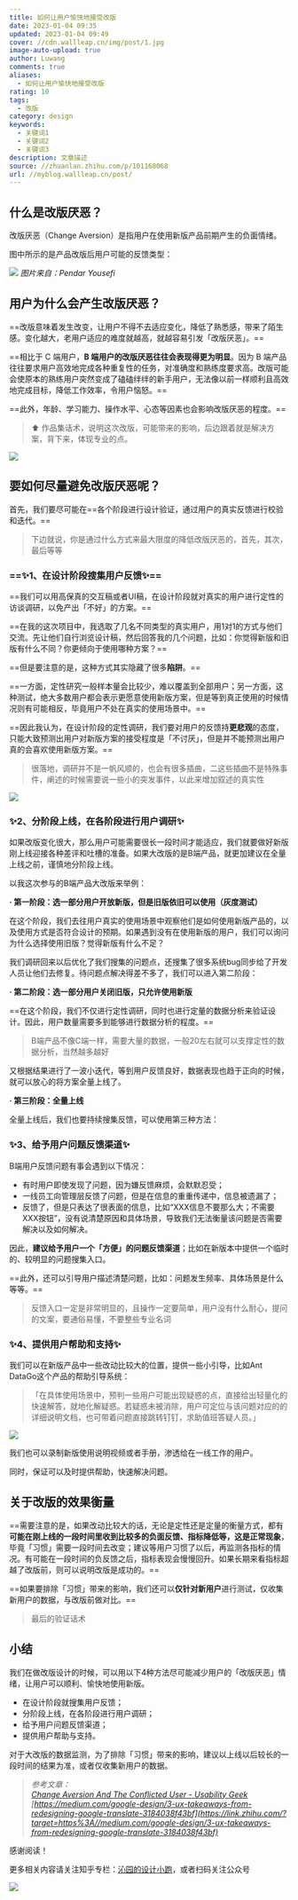```yaml
---
title: 如何让用户愉快地接受改版
date: 2023-01-04 09:35
updated: 2023-01-04 09:49
cover: //cdn.wallleap.cn/img/post/1.jpg
image-auto-upload: true
author: Luwang
comments: true
aliases:
  - 如何让用户愉快地接受改版
rating: 10
tags:
  - 改版
category: design
keywords:
  - 关键词1
  - 关键词2
  - 关键词3
description: 文章描述
source: //zhuanlan.zhihu.com/p/101168068
url: //myblog.wallleap.cn/post/
---
```


## 什么是改版厌恶？

改版厌恶（Change Aversion）是指用户在使用新版产品前期产生的负面情绪。

图中所示的是产品改版后用户可能的反馈类型：

![](https://cdn.wallleap.cn/img/pic/illustrtion/202301040937615.png)
*图片来自：Pendar Yousefi*

## 用户为什么会产生改版厌恶？

==改版意味着发生改变，让用户不得不去适应变化，降低了熟悉感，带来了陌生感。变化越大，老用户适应的难度就越高，就越容易引发「改版厌恶」。==

==相比于 C 端用户，**B 端用户的改版厌恶往往会表现得更为明显**。因为 B 端产品往往要求用户高效地完成各种重复性的任务，对准确度和熟练度要求高。改版可能会使原本的熟练用户突然变成了磕磕绊绊的新手用户，无法像以前一样顺利且高效地完成目标，降低工作效率，令用户恼怒。==

==此外，年龄、学习能力、操作水平、心态等因素也会影响改版厌恶的程度。==

> ⬆️ 作品集话术，说明这次改版，可能带来的影响，后边跟着就是解决方案，背下来，体现专业的点。

![](https://cdn.wallleap.cn/img/pic/illustrtion/202301040938234.png)

## 要如何尽量避免改版厌恶呢？

首先，我们要尽可能在==各个阶段进行设计验证，通过用户的真实反馈进行校验和迭代。==

> 下边就说，你是通过什么方式来最大限度的降低改版厌恶的，首先，其次，最后等等

### ==✨1、在设计阶段搜集用户反馈✨==

==我们可以用高保真的交互稿或者UI稿，在设计阶段就对真实的用户进行定性的访谈调研，以免产出「不好」的方案。==

==在我的这次项目中，我选取了几名不同类型的真实用户，用1对1的方式与他们交流。先让他们自行浏览设计稿，然后回答我的几个问题，比如：你觉得新版和旧版有什么不同？你更倾向于使用哪种方案？==

==但是要注意的是，这种方式其实隐藏了很多**陷阱**。==

==一方面，定性研究一般样本量会比较少，难以覆盖到全部用户；另一方面，这种测试，绝大多数用户都会表示更愿意使用新版方案，但是等到真正使用的时候情况则有可能相反，毕竟用户不处在真实的使用场景中。==

==因此我认为，在设计阶段的定性调研，我们要对用户的反馈持**更悲观**的态度，只能大致预测出用户对新版方案的接受程度是「不讨厌」，但是并不能预测出用户真的会喜欢使用新版方案。==

> 很落地，调研并不是一帆风顺的，也会有很多插曲，二这些插曲不是特殊事件，阐述的时候需要说一些小的突发事件，以此来增加叙述的真实性

![](https://cdn.wallleap.cn/img/pic/illustrtion/202301040940546.png)

### ✨2、分阶段上线，在各阶段进行用户调研✨

如果改版变化很大，那么用户可能需要很长一段时间才能适应，我们就要做好新版刚上线迎接各种差评和吐槽的准备。如果大改版的是B端产品，就更加建议在全量上线之前，谨慎地分阶段上线。

以我这次参与的B端产品大改版来举例：

**· 第一阶段：选一部分用户开放新版，但是旧版依旧可以使用（灰度测试）**

在这个阶段，我们去往用户真实的使用场景中观察他们是如何使用新版产品的，以及使用方式是否符合设计的预期。如果遇到没有在使用新版的用户，我们可以询问为什么选择使用旧版？觉得新版有什么不足？

我们调研回来以后优化了我们搜集的问题点，还搜集了很多系统bug同步给了开发人员让他们去修复。待问题点解决得差不多了，我们可以进入第二阶段：

**· 第二阶段：选一部分用户关闭旧版，只允许使用新版**

==在这个阶段，我们不仅进行定性调研，同时也进行定量的数据分析来验证设计。因此，用户数量需要多到能够进行数据分析的程度。==

> B端产品不像C端一样，需要大量的数据，一般20左右就可以支撑定性的数据分析，当然越多越好

又根据结果进行了一波小迭代，等到用户反馈良好，数据表现也趋于正向的时候，就可以放心的将方案全量上线了。

**· 第三阶段：全量上线**

全量上线后，我们也要持续搜集反馈，可以使用第三种方法：

### ✨3、给予用户问题反馈渠道✨

B端用户反馈问题有事会遇到以下情况：

- 有时用户即使发现了问题，因为嫌反馈麻烦，会默默忍受；
- 一线员工向管理层反馈了问题，但是在信息的重重传递中，信息被遗漏了；
- 反馈了，但是只表达了很表面的信息，比如“XXX信息不要那么大；不需要XXX按钮”，没有说清楚原因和具体场景，导致我们无法衡量该问题是否需要解决以及如何解决。

因此，**建议给予用户一个「方便」的问题反馈渠道**；比如在新版本中提供一个临时的、较明显的问题搜集入口。

==此外，还可以引导用户描述清楚问题，比如：问题发生频率、具体场景是什么等等。==

> 反馈入口一定是非常明显的，且操作一定要简单，用户没有什么耐心，提问的文案，要通俗易懂，不要整些专业名词

### ✨4、提供用户帮助和支持✨

我们可以在新版产品中一些改动比较大的位置，提供一些小引导，比如Ant DataGo这个产品的帮助引导系统：

> 「在具体使用场景中，预判一些用户可能出现疑惑的点，直接给出轻量化的快速解答，就地化解疑惑。若疑惑未被消除，用户可定位与该问题对应的的详细说明文档，也可带着问题直接跳转钉钉，求助值班答疑人员。」

![](https://cdn.wallleap.cn/img/pic/illustrtion/202301040942114.png)

我们也可以录制新版使用说明视频或者手册，渗透给在一线工作的用户。

同时，保证可以及时提供帮助，快速解决问题。

## 关于改版的效果衡量

==需要注意的是，如果改动比较大的话，无论是定性还是定量的衡量方式，都有**可能在刚上线的一段时间里收到比较多的负面反馈、指标降低等，这是正常现象**，毕竟「习惯」需要一段时间去改变；建议等用户习惯了以后，再监测各指标的情况。有可能在一段时间的负反馈之后，指标表现会慢慢回升。如果长期来看指标超越了改版前，则可以说明改版是成功的。==

==如果要排除「习惯」带来的影响，我们还可以**仅针对新用户**进行测试，仅收集新用户的数据，与改版前做对比。==

> 最后的验证话术

## 小结

我们在做改版设计的时候，可以用以下4种方法尽可能减少用户的「改版厌恶」情绪，让用户可以顺利、愉快地使用新版。

- 在设计阶段就搜集用户反馈；
- 分阶段上线，在各阶段进行用户调研；
- 给予用户问题反馈渠道；
- 提供用户帮助与支持。

对于大改版的数据监测，为了排除「习惯」带来的影响，建议以上线以后较长的一段时间的结果为准，或者仅收集新用户的数据。

> *参考文章：*\
> *[Change Aversion And The Conflicted User - Usability Geek](https://link.zhihu.com/?target=https%3A//usabilitygeek.com/change-aversion-conflicted-user/)*\
> *[https://medium.com/google-design/3-ux-takeaways-from-redesigning-google-translate-3184038f43bf](https://link.zhihu.com/?target=https%3A//medium.com/google-design/3-ux-takeaways-from-redesigning-google-translate-3184038f43bf)*

感谢阅读！

更多相关内容请关注知乎专栏：[沁园的设计小跑](https://zhuanlan.zhihu.com/qinyuandesign)，或者扫码关注公众号

![](https://pic2.zhimg.com/80/v2-5ed55c98439f69a2665395b371c43b99_720w.webp)
